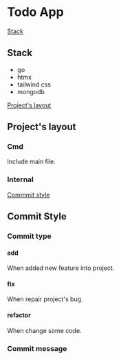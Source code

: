 # Todo App

[Stack](#stack)

## Stack

- go
- htmx
- tailwind css
- mongodb

[Project's layout](#projects-layout)

## Project's layout

### Cmd

Include main file.  

### Internal

[Commmit style](#commit-style)

## Commit Style

### Commit type

#### add

When added new feature into project.

#### fix

When repair project's bug.

#### refactor

When change some code.

### Commit message
